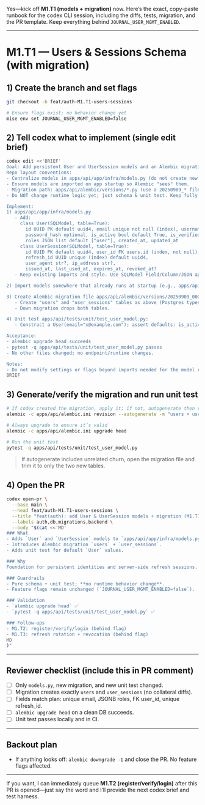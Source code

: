 Yes—kick off **M1.T1 (models + migration)** now. Here’s the exact, copy-paste runbook for the codex CLI session, including the diffs, tests, migration, and the PR template. Keep everything behind `JOURNAL_USER_MGMT_ENABLED`.

---

# M1.T1 — Users & Sessions Schema (with migration)

## 1) Create the branch and set flags

```bash
git checkout -b feat/auth-M1.T1-users-sessions

# Ensure flags exist; no behavior change yet
mise env set JOURNAL_USER_MGMT_ENABLED=false
```

## 2) Tell codex what to implement (single edit brief)

```bash
codex edit <<'BRIEF'
Goal: Add persistent User and UserSession models and an Alembic migration; add a tiny unit test.
Repo layout conventions:
- Centralize models in apps/api/app/infra/models.py (do not create new files unless needed).
- Ensure models are imported on app startup so Alembic "sees" them.
- Migration path: apps/api/alembic/versions/*.py (use a 20250909_* filename).
- Do NOT change runtime logic yet; just schema & unit test. Keep fully compatible with current code while flag stays off.

Implement:
1) apps/api/app/infra/models.py
   - Add:
     class User(SQLModel, table=True):
       id UUID PK default uuid4, email unique not null (index), username optional (index),
       password_hash optional, is_active bool default True, is_verified bool default False,
       roles JSON list default ["user"], created_at, updated_at
     class UserSession(SQLModel, table=True):
       id UUID PK default uuid4, user_id FK users.id (index, not null),
       refresh_id UUID unique (index) default uuid4,
       user_agent str?, ip_address str?,
       issued_at, last_used_at, expires_at, revoked_at?
   - Keep existing imports and style. Use SQLModel Field/Column/JSON appropriately.

2) Import models somewhere that already runs at startup (e.g., apps/api/app/__init__.py or main app module) to register them for Alembic autogenerate.

3) Create Alembic migration file apps/api/alembic/versions/20250909_0001_users_sessions.py:
   - Create "users" and "user_sessions" tables as above (Postgres types; JSONB for roles).
   - Down migration drops both tables.

4) Unit test apps/api/tests/unit/test_user_model.py:
   - Construct a User(email="x@example.com"); assert defaults: is_active True, is_verified False, "user" in roles.

Acceptance:
- alembic upgrade head succeeds
- pytest -q apps/api/tests/unit/test_user_model.py passes
- No other files changed; no endpoint/runtime changes.

Notes:
- Do not modify settings or flags beyond imports needed for the model registration.
BRIEF
```

## 3) Generate/verify the migration and run unit test

```bash
# If codex created the migration, apply it; if not, autogenerate then review:
alembic -c apps/api/alembic.ini revision --autogenerate -m "users + user_sessions" || true

# Always upgrade to ensure it’s valid
alembic -c apps/api/alembic.ini upgrade head

# Run the unit test
pytest -q apps/api/tests/unit/test_user_model.py
```

> If autogenerate includes unrelated churn, open the migration file and trim it to only the two new tables.

## 4) Open the PR

```bash
codex open-pr \
  --base main \
  --head feat/auth-M1.T1-users-sessions \
  --title "feat(auth): add User & UserSession models + migration (M1.T1)" \
  --labels auth,db,migrations,backend \
  --body "$(cat <<'MD'
### What
- Adds `User` and `UserSession` models to `apps/api/app/infra/models.py`.
- Introduces Alembic migration `users` + `user_sessions`.
- Adds unit test for default `User` values.

### Why
Foundation for persistent identities and server-side refresh sessions.

### Guardrails
- Pure schema + unit test; **no runtime behavior change**.
- Feature flags remain unchanged (`JOURNAL_USER_MGMT_ENABLED=false`).

### Validation
- `alembic upgrade head` ✅
- `pytest -q apps/api/tests/unit/test_user_model.py` ✅

### Follow-ups
- M1.T2: register/verify/login (behind flag)
- M1.T3: refresh rotation + revocation (behind flag)
MD
)"
```

---

## Reviewer checklist (include this in PR comment)

* [ ] Only `models.py`, new migration, and new unit test changed.
* [ ] Migration creates exactly `users` and `user_sessions` (no collateral diffs).
* [ ] Fields match plan: unique email, JSONB roles, FK user\_id, unique refresh\_id.
* [ ] `alembic upgrade head` on a clean DB succeeds.
* [ ] Unit test passes locally and in CI.

---

## Backout plan

* If anything looks off: `alembic downgrade -1` and close the PR. No feature flags affected.

---

If you want, I can immediately queue **M1.T2 (register/verify/login)** after this PR is opened—just say the word and I’ll provide the next codex brief and test harness.

